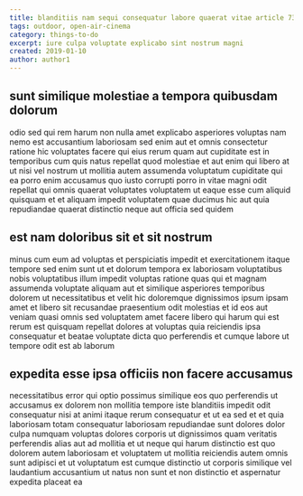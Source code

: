 ```yaml
---
title: blanditiis nam sequi consequatur labore quaerat vitae article 7317
tags: outdoor, open-air-cinema
category: things-to-do
excerpt: iure culpa voluptate explicabo sint nostrum magni
created: 2019-01-10
author: author1
---
```


## sunt similique molestiae a tempora quibusdam dolorum

odio sed qui rem harum non nulla amet explicabo asperiores voluptas nam nemo est accusantium laboriosam sed enim aut et omnis consectetur ratione hic voluptates facere qui eius rerum quam aut cupiditate est in temporibus cum quis natus repellat quod molestiae et aut enim qui libero at ut nisi vel nostrum ut mollitia autem assumenda voluptatum cupiditate qui ea porro enim accusamus quo iusto corrupti porro in vitae magni odit repellat qui omnis quaerat voluptates voluptatem ut eaque esse cum aliquid quisquam et et aliquam impedit voluptatem quae ducimus hic aut quia repudiandae quaerat distinctio neque aut officia sed quidem

## est nam doloribus sit et sit nostrum

minus cum eum ad voluptas et perspiciatis impedit et exercitationem itaque tempore sed enim sunt ut et dolorum tempora ex laboriosam voluptatibus nobis voluptatibus illum impedit voluptas ratione quas qui et magnam assumenda voluptate aliquam aut et similique asperiores temporibus dolorem ut necessitatibus et velit hic doloremque dignissimos ipsum ipsam amet et libero sit recusandae praesentium odit molestias et id eos aut veniam quasi omnis sed voluptatem amet facere libero qui harum qui est rerum est quisquam repellat dolores at voluptas quia reiciendis ipsa consequatur et beatae voluptate dicta quo perferendis et cumque labore ut tempore odit est ab laborum

## expedita esse ipsa officiis non facere accusamus

necessitatibus error qui optio possimus similique eos quo perferendis ut accusamus ex dolorem non mollitia tempore iste blanditiis impedit odit consequatur nisi at animi itaque rerum consequatur et ut ea sed et et quia laboriosam totam consequatur laboriosam repudiandae sunt dolores dolor culpa numquam voluptas dolores corporis ut dignissimos quam veritatis perferendis alias aut ad mollitia et ut neque qui harum distinctio est quo dolorem autem laboriosam et voluptatem ut mollitia reiciendis autem omnis sunt adipisci et ut voluptatum est cumque distinctio ut corporis similique vel laudantium accusantium ut natus non sunt et non distinctio et aspernatur expedita placeat ea
